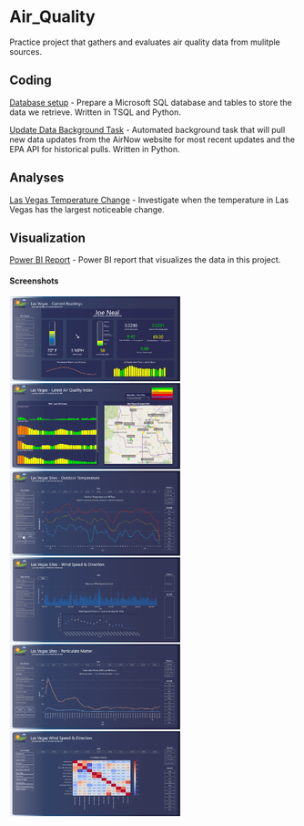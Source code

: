 # Air_Quality

 Practice project that gathers and evaluates air quality data from mulitple sources.

## Coding

[Database setup](Scripts/Database_Setup/) - Prepare a Microsoft SQL database and tables to store the data we retrieve.  Written in TSQL and Python.

[Update Data Background Task](Scripts/UpdateDataBackgroundTask/) - Automated background task that will pull new data updates from the AirNow website for most recent updates and the EPA API for historical pulls. Written in Python.

## Analyses

 [Las Vegas Temperature Change](Analysis/Las_Vegas_Temperature_Change/Las_Vegas_Temperature_Change.md) - Investigate when the temperature in Las Vegas has the largest noticeable change.

## Visualization

[Power BI Report](PowerBI/AirQuality.pbix) - Power BI report that visualizes the data in this project.

#### Screenshots

<img src="PowerBI/Screenshots/01a_AirQuality_CurrentReadings.png" alt="Current Readings" width="300" />
<img src="PowerBI/Screenshots/02a_AirQuality_Map.png" alt="Air Quality Map and 36-hour trend" width="300" />
<img src="PowerBI/Screenshots/03b_AirQuality_Temp_50_days.png" alt="Temperature last 50 days" width="300" />
<img src="PowerBI/Screenshots/04b_AirQuality_Wind_Direction.png" alt="Wind Direction" width="300" />
<img src="PowerBI/Screenshots/05a_AirQuality_PM_48hr.png" alt="Particulate Matter" width="300" />
<img src="PowerBI/Screenshots/06a_AirQuality_Correlation_Matrix.png" alt="Correlation Matrix" width="300" />

